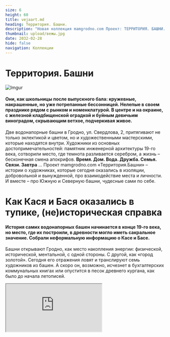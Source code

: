 ```yaml
---
size: 6
height: 60
title: vejaart.md
heading: Территория. Башни.
description: "Новая коллекция mamgrodno.com Проект: ТЕРРИТОРИЯ. БАШНИ. Они, как школьницы после выпускного бала: кружевные, накрашенные, но уже потрепанные бессонницей. Нелепые в своём празднике рядом с рынком и номенклатурой. В центре и на окраине, с железной кладбищенской оградкой и буйным девичьим виноградом, скрывающим ветхое, подчеркивая живое. Полную коллекцию смотрите здесь(текст на русском языке)."
thumbnail: upload/вежы.jpg
date: 2032-02-28
hide: false
navigation: Коллекции
---
```


# **Территория. Башни**
![Imgur](https://i.imgur.com/WCfFypG.jpg)

#### Они, как школьницы после выпускного бала: кружевные, накрашенные, но уже потрепанные бессонницей. Нелепые в своем празднике рядом с рынком и номенклатурой. В центре и на окраине, с железной кладбищенской оградкой и буйным девичьим виноградом, скрывающим ветхое, подчеркивая живое.

Две водонапорные башни в Гродно, ул. Свердлова, 2, притягивают не только эклектикой и цветом, но и художественными мастерскими, которые находятся внутри. Художники из основных достопримечательностей: памятник инженерной архитектуры 19-го века, сотворили место, где темнота разливается серебром, а жизнь – бесконечная смена апокрифов. **Время. Дом. Вода. Дружба. Семья. Связи. Завтра** … Проект mamgrodno.com «Территория.Башни» – истории о художниках, которые сегодня оказались в изоляции, добровольной и вынужденной, про взаимодействие места и личности. И вместе – про Южную и Северную башни, чудесные сами по себе. 

# **Как Кася и Бася оказались в тупике, (не)историческая справка**

#### История самих водонапорных башен начинается в конце 19-го века, но место, где их построили, в древности могло иметь сакральное значение. Собрали неформальную информацию о Касе и Басе.

Башни открывают Гродно, как место накопления энергии: физической, исторической, ментальной, с одной стороны. С другой, как «город золотой». Сегодня его отражения ловят и транслируют семь художников из башен. А скоро он, возможно, исчезнет в бухгалтерских коммунальных книгах или опустится в песок древнего кургана, как было до начала летописей.

<div><iframe class="youtube" src="https://www.youtube.com/embed/0bMkMUM8L7Y"></div>

Рассказывает гродненский историк **Андрей ЧЕРНЯКЕВИЧ**: «_Если посмотреть на карты 17-го века, город начинался от долины реки Городничанка, Старого замка и развивался на юго-восток вверх к холмам, как раз в сторону от улицы Социалистической к Свердлова. Мы можем только догадываться, но есть гипотеза (в частности ее высказывал историк-краевед Юзеф Ядковский), что улица Свердлова, по крайней мере ее часть, ведущая к сегодняшним башням, могла называться «На курган». На курган, а не на гору. Название подчеркивает древность этого места и, возможно, связано с дохристианскими обрядами захоронения._
_Сегодня сложно вообразить, но в средневековье именно улица Свердлова играла роль, которую играет пешеходная Советская».
Когда 160 лет назад прокопали холмы и проложили железную дорогу (участок Поречье-Гродно, часть маршрута Санкт-Петербург – Варшава, пустили в 1862 году прим. Ред), то, что раньше было центром, превратилось в медвежий угол. И сегодня башни как будто находятся в тупике: между железной дорогой, городским рынком с одной стороны и окраиной условного старого города, рекой Неман – с другой. То есть очень привлекательный район для жизни. Промышленности нет, Неман близко, буколические дворики старого города, инфраструктура центра"_.

В 19-м веке оказалось, что в городе нет одной важной особенности – водопровода. Вернее, он существовал еще в 17 веке, но обслуживал магистрат, дворцы и был утрачен. Южная (розовая) водонапорная башня была построена в 1890-м. Северная (терракотовая и более нарядная), находится ближе к железной дороге, закончена, примерно, к 1916-1918 годам. В народе их прозвали Кася и Бася, точно неизвестно, почему.

Высота сооружений – 22 метра, элементы эклектики, псевдорусские кокошники, кирпичные кружева, бордюрки, орнаменты, пилястры и яркий цвет фасадов заметно выделяют их среди остальной городской застройки.Внутри башни круглые, а фасады восьмиугольные.

Интересно, как повторяется история, в 20-30-е года прошлого века район за Касей и Басей застраивался домами для польских чиновников. Был даже амбициозный проект, создать жандармский проспект и жандармский переулок прямо за башнями из 4-х зданий в форме окружности. Успели возвести только одно, и теперь необычный неровный кирпичный дом с высокими потолками и витыми лестницами прячется в саду за Касей и Басей.

В 60-70-е годы сюда приходит советская номенклатура: появляются квартиры для партийных работников, «Сколиное гнездо», «дом Дубко». И сегодня Башни оказались в окружении элит. Недалеко построили дома для высших чиновников области. Земля же, где находятся сами башни и мастерские – еще на много лет вперед арендована Союзом художников Беларуси для гродненского филиала. Вот так это место и закрепилось за творчеством и приобрело концептуальную известность.

![Imgur](https://i.imgur.com/9YwenPi.jpg) 

# **Любой художник заперт в капсуле времени, и все же пытается поймать бесконечность**

#### Жизнь прокладывает себе путь среди яблок и соблазна, лопается на женском соске, семена ее разлетаются и ложатся на опустевшие площади. Любой художник заперт в капсуле времени, и все же пытается поймать бесконечность 

Мастерская художника- графика Юрия Яковенко находится почти под крышей Южной Башни. Выше – закрытый чердак, где до сих пор стоит огромная железная бочка, накопитель воды. Сегодня нужно специальное снаряжение, чтобы туда пробраться. Лесенка давно сгнила и развалилась. Но Юрий хорошо помнит, как дворник брала фонарик, противогаз, лом и детскую лопатку, поднималась в темную вышину чистить бак от центнеров птичьего помета. После того, как починили крышу, неизвестно, что теперь собирается в емкости. Много лет туда никто не заглядывал.

#### Апокриф первый. Время

<div><iframe class="youtube" src="https://www.youtube.com/embed/k63l8SwTS04"></div> 
  
– _По молодости хотелось, чтобы энергия из работ била, огромное количество черного, чтобы поглощало. А с возрастом понимаешь, что черное вдруг становится серебром_,– говорит Юрий. 

Сейчас в башне сушатся на веревочке первые оттиски серии «Пляска Смерти». Сюжет из замкнутых геометрически фигур, заполненных движением и образами, перемещается в бездонное пространство растительности, звезд, плывущих облаков. 

– _Пробираешься через витки времени, эпох, натыкаешься на остатки греческих колонн. Ползал в реальности, измерял пропорции, погружался в мифы: месть предательство, любовь, столько ужасов, и это все переплелось. На песочек садишься, а он все не отцепляется от тела, годы идут, а он здесь_.
  
– _Когда срастаешься с этими стенами, жизнь блеклая без них, а вроде ходишь каждый день, настолько привычно-обыденно. Почему-то дома так не работается и не мыслится, как в башне, в одиночестве, редкие гости, больше и не надо. Эти стены каким-то образом влияют на то, что делаю думаю. О жизни, времени, о себе – всё концентрируется по кругу.  Порой трудно сказать, что за окнами: осень весна и снова осень, свет блеклый, серый, полумрак… и это сказывается на творчестве_.
  
![Imgur](https://i.imgur.com/Bgtc1Pt.jpg)
  
– _Мысли отсюда не улетают. Они движутся вверх от потолка в пол, от стены к стене. Башня – это кирпичная с огромной толщиной гробница для мыслей, какой-то саркофаг, и ты в нем живешь. Какой бы ремонт не делали, кто бы сюда не переехал, все равно в ней останется наш свет. Физически и морально, мы вросли в эти стены. Родные меня без этой башни не представляют. Отец вышел, отец пошел туда, в эту точку. Приходишь – там отец. И в городе люди привыкли что здесь художники. Сидишь, и думаешь: доживу, досижу стены приняли, рано или поздно вытолкнут. Пока принимают, значит будем здесь находиться_.

# **«Никогда не могу понять, должно быть видно мое присутствие или не должно»…**

#### Ты находишься в замкнутой системе, строишь свой дом, свой и-Идеальный Дворец на фундаменте – наслоении поколений, впечатлений, создаёшь производные и растешь. Простые формулы в итоге оказываются самыми интересными. А личная свобода заключается в том, что можно сделать варианты.

Мастерскую под крышей уже Северной (розовой) башни тоже занимает художник-график – Иван Русачек. Вход на чердак и здесь предсказуемо закрыт, но мощные обрезанные трубы для воды доминируют над лестницей, вносят индустриальный оттенок в художественный миропорядок.

#### Апокриф второй. Дом

<div><iframe class="youtube" src="https://www.youtube.com/embed/EW9RbYrrBO4"></div>
  
– _Тема Дом раньше для меня не существовала. Принципиально не хотел его. Но теперь все изменилось, потому что у людей нет абсолютно понятия, зачем куда, мы возвращаемся.
Мне нравится взаимодействие с зеркалом, отражение и попадание света. Когда ты видишь, что в ответ кто-то светится, надо что-то делать. В башнях зеркало отражает окружность. Окружность не даёт устояться каким-то нормативам, конструкциям. В моем случае – это пространство, что выходит в новое пространство и так циркулирует. Его складываешь, раскладываешь, смешиваешь… и появляется путь. Графики же работают с сериями, где концепцию можно рассмотреть с разных сторон_.
  
![Imgur](https://i.imgur.com/MS8qYOU.jpg)  

_Когда ты учишься, сначала должен нарисовать кубик, шарик, понять, как строятся углы. А здесь нет углов, но есть система пропорций, и это тебя меняет, заряжаешься как-то. Мы часто живем в домах, где нет архитектуры. Это хорошие те же коробочки, кубики, но они не обладают особыми масштабами, они статичны, ты не можешь переродиться. В башнях есть то, что меняется постоянно. В её статичности – абсолютная динамика, и она начинает на тебя действовать. Это помогает постоянно себя как консервную банку вскрывать и убирать лишнее_.
  
_Я себя никуда не прикрепляю. Стараюсь быть незаметным прозрачным. На самом деле это вопрос, насколько это место с одной стороны делает свободным, а насколько абсолютно закрепощает, навязывает скелеты, кости из кургана, которые мешают двигаться. Genius loci – гений места (синоним места силы), когда человек может соединиться с этим для проявления максимально внутренних сил, для действия_. 

..._Перышко путешествует по моему времени, оно появилось еще в Минске на Некрасова, когда учился у Михаила Савицкого, уже не помню из какой истории, но мне понравилось. Тогда оно было красное. Так и живет здесь, показывает, что жизнь есть. 
Когда доводишь идею до некой точки высокой пирамиды, думаешь, ага, а что делать завтра. И тогда я сижу в мастерской и жду. Жду, когда окажешься в пустоте. Тогда в башне появится человек и скажет какое-то слово.  Нужно к нему внимательно прислушаться, и пойти в эту сторону, я так делаю_.
  
![Imgur](https://i.imgur.com/KajFB89.jpg)
 
_Когда я пришел в башню мне показалось? что ее наполнили чем-то не тем, надо лишнее убрать. Здесь все было затрамбовано до потолка стульями без ножек, коробками, не знаю, культурным слоем… В течение трех недель и трех камазов все исправили.  Искусство – взрывная сила, которая способна в культурном слое сделать некий переполох.  Людей это шокирует, они говорят: «Боже как это ужасно, у нас была культура, пришел – все испортил», а потом начинают осваивать, и появляется новый культурный слой, как-то так_.

# **Моя любимая форма – это движение**

#### Мастерская [Александра Болдакова](https://www.mamgrodno.com/projects/boldakovart.html) на первом этаже Южной башни заполнена объектами и предметами. И это не просто склад идей, остатки проектов или игры с электричеством. В смысле трансформации ритма, образов и энергий – здесь устроен полный порядок

Движение, бесконечность – это определенный план, за который наше сознание не может зацепиться. Моя любимая форма – это движение. Вода в этом плане идеальный пример.

#### Апокриф третий. Вода

<div><iframe class="youtube" src="https://www.youtube.com/embed/m-k-3kbRZ2I"></div>

_Вода принимает любую форму и заполняет любой объем, она бесконечна. А Башни – это ведь водный узел был, отсюда в город подавалась вода, и, по сути, мы находимся в этом узле. Ещё, это самая высокая точка города. Здесь хорошо думать. Все мои проекты родились в мастерской, а если что-то делаешь и физически не вмещаешься в эту реальность, находишь пространства побольше_.

![Imgur](https://i.imgur.com/XIiBzcj.jpg)

_Здесь классический лофт. В этом-то и смысл, что он строился не как художественные мастерские. А ты вживаешься в его геометрию. В этом ломаном пространстве интересно находить себя, меня такие места питают. Дают эмоциональное равновесие. Внутренние точки опоры, чтобы воспринимать сложные ситуации, происходящие события. Ты не можешь просто закрыться и работать, как ни в чем не бывало, ты реагируешь, и это дает дополнительный уровень сознанию. Появляется идея, а люди потом погружаются в твою идею_.

_Любые исторические места непростые. Они накопители энергии. Вот башня одно из этих мест. Тут хорошо даже просто быть. Здесь есть наслоение, позитивное наслоение. Особенно хорошо вечером, когда все звуки уже уходят, и ночью хорошо, когда никого нет. Толстые стены, они как заземлитель, какой то, и это нормально_.

![Imgur](https://i.imgur.com/BPQDNBU.jpg)

# **«С кем у меня есть контакт, с тем я и разговариваю»**

#### Сквозь замочную скважину для старого железного ключа в темноте винтовой лестницы фонариком светит луч от невидимого окна. Конечно, заглядываешь в дырочку, и первое, что видишь: белый конь на подоконнике. Классика, по которой учатся рисовать студенты. На идеальный силуэт лошади накладывается розовый бок соседней башни. Вот ты уже проскользнул между отражениями. И оказался в круглой мастерской Валентины Шобы.

Эмоции здесь созвучны Флоберу: «_Мы закроем дверь, поднимемся на самый верх нашей башни из слоновой кости, на самую последнюю ступеньку, поближе к небу. Там порой холодно, не правда ли? Но не беда! Зато звезды светят ярче, и не слышишь дураков_".

#### Апокриф четвертый. Дружба

<div><iframe class="youtube" src="https://www.youtube.com/embed/jUMbO4O7j0w"></div>
  
Сегодня большой прочный стол в глубине двора, прямо над железной дорогой, спрятанный от рельсов, города и рынка зарослями девичьего винограда, завален деревяшками – останками проектов. А было время, когда там собиралась большая компания. 
Их так и называли: художники из Башни, пусть даже мастерские некоторых были на другом конце города. Постоянно кто-то приходил, уходил, редко проникая вовнутрь тусовки, откалывался, впрочем, не оставляя на ядре никакого следа. Дружество годами доминировало в творческом пространстве даже не Гродно, а везде, куда достигала известность участников.
  
– _Сначала мы и наши семьи собирались совершенно мирно нашей Башней, и больше тут никого не было. Дети упорно рисовали, бегали по этим лестницам, сломя голову, и снова бесконечно рисовали. Потом присоединились люди, что жили рядом, и все переросло в какую-то посиделку. Потом и это мирно рассосалось, теперь здесь опять Башни. Теперь не хочу ни с кем ничем делиться никакой дружбы не надо. Пережить это нужно, чтобы прошло много времени, когда потребность вернется, но пока не прошло. Живут себе и живут люди, меня не касаются, не проникают, пришли и ладно. С кем у меня есть контакт, с тем я и разговариваю_.
  
![Imgur](https://i.imgur.com/Lhtgknn.jpg)
  
_У меня всегда с картинками была дружба. Если кто-то в мой мир влезет и меня не раздражает, вот это была дружба. Я и моя собака сейчас для меня дружба. Собака открывает мне новые миры. Даже фотографировать начала, когда хожу с ней гулять. Интересно, что лучшие фотографии получаются на самом убитом месте, где, кажется, вообще ничего нет, просто пустыня. Она унюхает что-то, присмотришься, а там всего полно: бутоны, букашки, ежи-кристаллы. Просится: посмотрите, мы живые, мы тут есть_. 

_Мои коники? Просто это то, что я люблю, наверное, больше всего на свете. Собственно, из-за них научилась рисовать, потому что красиво. Они очень верные, никогда ни в коем случае конь тебя не предаст, даже если упадёшь, никогда не наступит на тебя. Это существо, которое мне нравится. Многое можно сказать через его образ. Всегда хотела, чтобы была лошадка и с ней жить_.
  
![Imgur](https://i.imgur.com/AaVT1kE.jpg)
  
_Тут у нас нет рассвета потому, что «Азот» рядом, закаты бывают, да, а рассвета нет. Но здесь есть пространство, которое диктует внутреннее содержание твоей работы, когда она в этой вселенной пытается найти себе место. Нужно только сосредоточиться и понять, что ты хочешь сделать за этот день, а там будет видно, что я поймаю в себя, какую потребность… я не сама это ищу, мне приходит… У меня сегодня день закончился и моя жизнь тоже, завтра будет уже совсем другая жизнь то что было вчера я уже не помню_.

#### **Относительно уровня моря…**

#### У Владимира Пантелеева много лиц. Тонким профилем проявляются они в рельефе каменных глыб, прячутся в рунах, уводят в апокрифы, бронзовеют в парках, на площадях и кладбищах. Абстрактные и практичные, авторитеты и ангелы, герои и чиновники, свет и тьма. В Гродно скульптор буквально растворился в городском пространстве. Потому что стал им.

Мастерская Владимира Пантелеева в Башнях – отличное место, чтобы слушать истории, искать, терять, думать, что нашел и забыть про поиски. Накопленное, наработанное почти за 40 лет. В целлофане – прошлое и галерейное, на стене – синяя Пьета в фактурной пыли (деревянный апокриф руками не трогать) и найденный на свалке альт. На полках неуклюжая любовь из березового капа, бюст на заказ пока ещё в глине, стайка ярких ворон, золотых интерьерных. Во дворе мраморные женщины отвернулись голой спиной к башням и небольшой сад каменных скульптур.

## **Апокриф пятый. Семья**

<div><iframe class="youtube" src="https://www.youtube.com/embed/Qyk4lQRnV7k"></div>
  
Он единственный называет свою башню Касей, вызывая почти стершийся образ польской работницы водной службы. Остальные художники предпочитают просто Башни. Метка на стене показывает градус над уровнем моря или одно из высоких мест в Гродно. 

Есть еще одно клеймо: «Круп и Краузе», на водосборной чаше «на голове» Каси. От нее в толстых стенах змеятся трубы. Некоторые выходы, забитые цементом и закрашенные белой краской, видны до сих пор. В перекрытиях проложены рельсы, металл укрепляет конструкцию, превращая мастерские в крепость с кокетливыми окнами.
  
![Imgur](https://i.imgur.com/1C4gEIf.jpg)
  
– _Башня – это, в принципе, автономная система замка, внизу кочегарка была, топили, сохранились задвижки, люки интересные. Необычно здесь. Отдать Касю и Басю художникам в 80-х  по большому счету была вынужденная мера. Потому что, их нельзя приспособить ни под ресторан, ни под кафе, тем более под музей. Попробуйте по этим лестницам спуститься, были случаи: летали. Вот поэт, покойный Юра Гуменюк, в пальто падал с самого верха. Думал, убьётся. А он встал, поправил шляпу, улыбнулся: зачапіўся.  Мы за 30 лет научились ходить здесь, вот и все_.
  
Этажом выше – мастерская жены: Валентины Шобы. _«Полжизни вместе. Потому что, мы же однокурсники: у нас один поток был: графика, скульптура общие дисциплины вместе, за одной партой.  А здесь просто как-то все нашли друг друга в плане семьи и консолидации творчества. Сначала я получил мастерскую, потом Валя на втором этаже, позже еще Яковенки приехал из Минска. Вот мы втроем осели, и до сих пор мы втроем здесь. Даже не представляю, если бы была другая история. И что в ней главное, определять уж точно не мне»_. 
  
![Imgur](https://i.imgur.com/Lrf1EW6.jpg)
  
**Справка**: Владимир Пантелеев, скульптор, создал сотни образов, которые находятся как в Беларуси, так и далеко за пределами страны. В Гродно можно легко устроить городскую экскурсию, следуя только от скульптуры к скульптуре Владимира Пантелеева: Олимпийцы в Новом парке, Городничанка, лебеди, Ж.Э. Жилибер (его называют горожанином) в районе парке Жилибера, Покрова Пресвятой Богородицы возле кафедрального собора, Святой Губерт, купидон возле загса,  камень Давыду Городенскому у Коложи, многочисленные памятные доски с барельефами и бюсты, например бюст генералу Алексею Антонову. Реализм и дотошное сходство легко переходит в стилизованные абстракции для выставочных работ: Млечный путь, акробат, та же Пьета и Разговоры с месяцем.

#### Территория Башни. Часть 7-я. Завтра

### Последняя свободная мастерская в южной Башне: белый пол, сливается с потолком и стекает в небо за стеклами.  В одной части круглой половинки – художник Евгений Ромашов, в другой – будущая студия для музыканта Эмиля Зенько.  На стене фрагмент проекта “Slow down”, остался от выставки в Минске. Огромные муравьи, расползаются по руке, погружая тебя в жирную чёрную землю, где спрятаны все пути.

![Imgur](https://i.imgur.com/JJ8Monh.jpg)
<center>Фрагмент проекта Slow Down, Заземление. Евгений Ромашов. Эмиль Зенько</center>

### **"Завтра для нас слишком абстрактно"**

Застать новых владельцев в Гродно проблематично, сегодня снимают Эмиля в муравейнике в лесу. Завтра – фотосессия  в Париже  для  [**Kinoproby**](https://kino-proby.com/commercial) Водоворот событий далеко вовне, не внутри толстых стен мастерской.

![enter image description here](https://i.imgur.com/6LuN5uj.jpg)
<center>Ольга Ромашова, Эмиль Зенько, Евгений Ромашов.</center>

Шесть лет назад Женя уехал в Париж «поработать на стройке», а запустил с женой  во Франции визуальный продакшн Kinoproby. Эмиль пишет музыку. В клиентах побывали Adidas, The Attico, The Kooples, Dior , работы публиковали Vogue Paris, Harper's Bazaar 

Летом Башня так и осталась пустовать. Работали для Kinoproby. У Эмиля  в июне вышел новый музыкальный альбом: [**VHS**](https://distrokid.com/hyperfollow/emilzenko/vhs?fbclid=PAAaaB2eZ7RLhqd8YLK1U29TXefAmMKajqsRYjC7vHQ2HS6x70Hr2wFjrQ5O8_aem_th_AX6x57s3qij4VIBrw2jtMnF52H-kNufCniN1Fm2cI-edy1gNQ3Ttxh0bWeDUit6k1_I)

![enter image description here](https://i.imgur.com/TMF8eaf.jpg)

Восемь треков растягивают лето, превращаяя его в ленивый электронный after  party с коктейлем в одной руке и сладкими голосами в голове. Есть шанс удержать настроение, слушая записи «на старой кассете».

В личных проектах Жени, как художника и фотографа, Эмиля, как художника и музыканта, смешиваются фото и видео-арт, анимация, живопись, перфоманс, звуки и, скоро для полного погружения, запахи. В портфолио десятки выставок, включая персональные во Франции, Польше, в Беларуси. 

![enter image description here](https://i.imgur.com/K9FQeWr.jpg)
<center>Евгений Ромашов на персональной выставке в Париже</center>

**Евгений Ромашов**: _Есть у нас отдельное направление, которое стараемся не забрасывать. Работаем над живописью. Я ушёл абстрактное, Эмиль – в анималистику. Мастерская в Башнях как раз то самое место, где хочется этим заниматься. Пространство располагает_.

**<div class="gallery2">**
<!-- Смените gallery2 на gallery3 или gallery4, цифра определяет количество картинок в одном ряду -->
<a href="https://imgur.com/gvuUkT5"><img src="https://i.imgur.com/gvuUkT5.jpg" title="source: imgur.com" /></a>
<a href="https://imgur.com/w7571QH"><img src="https://i.imgur.com/w7571QH.jpg" title="source: imgur.com" /></a>
</div>
<center>Евгений Ромашов. Абстрактная скульптура.</center>

Животные в работах Эмиля – сознательное отражение жизни и настроения людей.  Они, как якоря, которые удерживают нас от хаоса, впрыскивают эйфорию, когда бы не посмотрел. Смотришь на овцу или курицу, и видишь сторис. Птичий двор превращается в вечеринку. Ну, как есть. Сюжеты дублируются, ведь анималистика Эмиля довольно активно продается.

**<div class="gallery2">**
<!-- Смените gallery2 на gallery3 или gallery4, цифра определяет количество картинок в одном ряду -->
<a href="https://imgur.com/Ye87Uw7"><img src="https://i.imgur.com/Ye87Uw7.jpg" title="source: imgur.com" /></a>
<a href="https://imgur.com/tNRmAyd"><img src="https://i.imgur.com/tNRmAyd.jpg" title="source: imgur.com" /></a>
</div>
<center>Работы Эмиля Зенько</center>

**Евгений Ромашов**: _«Видео имеет особую магию, там можно создать любую иллюзию для зрителя. Однажды наш ролик попал в шортлист берлинского фестиваля коротких метров о танце (в основном все о современной хореографии)_

![enter image description here](https://i.imgur.com/gOgxMAg.jpg)

_«Мария» - девушка, танцующая в свете фар на окраине гетто, выросла в Париже, не имела никакого отношения к хореографии, но в кадре она танцор. Эмиль написал прекрасную композицию, и вот ты уже погружаешься в другое состояние. Температура на улице примерно +3 и моросил ледяной дождь, но на видео этого не чувствуется»_.

<div><iframe class="youtube" src="https://www.youtube.com/embed/4JAONH4jmm4"></div>

В студии Минска для Kinoproby [снимали дождь для Новозеландского бренда](https://vimeo.com/manage/videos/645541616), передавая спектр ощущений от изнуряющей жары до освежающей прохлады.

![enter image description here](https://i.imgur.com/REfyxJy.jpg)
<center>Гроза. Thunderstorm. Kinoproby</center>

<div><iframe class="youtube" src="https://www.youtube.com/embed/5cPErVHhE9k"></div>

Один из последних общих удожественных проектов – Замедление, Slow Down, серия фото и видео Евгения Ромашова и Эмиля Зенько. Выставлялся в Минске в Национальном центре современного искусства и в Гродно.

**Евгений Ромашов**: _Начиная с раннего детства мы коллекционируем запахи, вкусы, звуки и ощущения. Все, что когда-то затронуло нашу сенсорику, отражается флэшбэками, будет являться во снах и искусно управлять подсознанием. Первый «укус» крапивы на коже; вязкость земли под ногами, после летней грозы; горький запах полевых цветов, нечаянно примятых, когда прятался в них с головой_.

![enter image description here](https://i.imgur.com/y9ULnzh.jpg)

Замедление – про очевидно простые, но глубокие и важные чувства, что в скорости сегодняшнего дня могут приглушаться или вовсе подавляться. Это проект про психологические состояния, в которые предлагается погрузиться вместе с медитативным саунд дизайном и сконцентрироваться на своих ощущениях, воспоминаниях.

**Евгений Ромашов**: _Завтра для нас слишком абстрактно. Мы поняли, как такового везения не бывает, за ним стоит много работы и действий. Нет графика, ты постоянно в мыслительном процессе, без выходных. Теряешься во времени. Сложно в большом потоке не выгорать, нужно приостанавливаться._

_Конечно, мы следим за индустрией, анализируем, как всё развивается, взаимодействует. Но сейчас не важны средства выражения, нужны идеи, действие. Для нас нет гонки за техническими характеристиками, можно снять на старую dvd родителей за 20$ или на телефон, главное, как. Все зависит от того, что ты хочешь увидеть в конечном результате. Стараемся не загонять себя в рамки. Есть классный подход, когда крупный бренд просто просит поставить свой логотип, а мы делаем его интеграцию. В целом, приходит что-то крупное, платит, и за счет этого снимаем свое_.

![enter image description here](https://i.imgur.com/2cxXcro.jpg)
<center> Почти три года Евгений и Эмиль снимают в Беларуси, «Окна» – вуайеристический фотопроект с застывшими сюжетами.</center>

Поглощая мегаполисы и пространства, основная команда Kinoproby время от времени возвращается домой, в Гродно. Правда больше к деревенским укладам в пригороде, чем к городской жизни.

_«В город выбираемся кофе выпить, а так по полям, по лугам, по речушкам … Можно время поставить на паузу, подумать, как дальше быть. Посмотрим, куда это всё приведет»_

Прачытаць тэкст па беларуску можна[**тут](https://www.mamgrodno.com/journal/romashovbel.html)

Увесь праект на беларускай мове [**тут**](https://www.mamgrodno.com/projects/belvezyall.html)
  
Автор текста: **Инна МАКСИМЧИК**
  
Автор фото, видеоэссе: **Катерина ГОРДЕЕВА**

**Необходимо разрешение от авторов на перепечатку в медиа**

